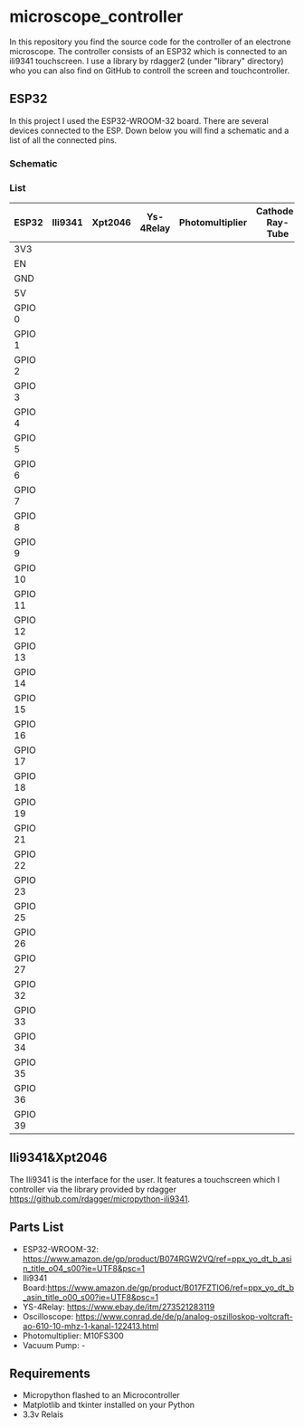 # microscope_controller
In this repository you find the source code for the controller of an electrone microscope. The controller consists of an ESP32 which is connected to an ili9341 touchscreen. I use a library by rdagger2 (under "library" directory) who you can also find on GitHub to controll the screen and touchcontroller.

## ESP32
In this project I used the ESP32-WROOM-32 board. There are several devices connected to the ESP. Down below you will find a schematic and a list of all the connected pins.

### Schematic

### List

ESP32|Ili9341|Xpt2046|Ys-4Relay|Photomultiplier|Cathode-Ray-Tube|5v-PSU
-----|-------|-------|---------|---------------|----------------|------
3V3||||||
EN||||||
GND||||||
5V||||||
GPIO 0||||||
GPIO 1||||||
GPIO 2||||||
GPIO 3||||||
GPIO 4||||||
GPIO 5||||||
GPIO 6||||||
GPIO 7||||||
GPIO 8||||||
GPIO 9||||||
GPIO 10||||||
GPIO 11||||||
GPIO 12||||||
GPIO 13||||||
GPIO 14||||||
GPIO 15||||||
GPIO 16||||||
GPIO 17||||||
GPIO 18||||||
GPIO 19||||||
GPIO 21||||||
GPIO 22||||||
GPIO 23||||||
GPIO 25||||||
GPIO 26||||||
GPIO 27||||||
GPIO 32||||||
GPIO 33||||||
GPIO 34||||||
GPIO 35||||||
GPIO 36||||||
GPIO 39||||||


## Ili9341&Xpt2046
The Ili9341 is the interface for the user. It features a touchscreen which I controller via the library provided by rdagger https://github.com/rdagger/micropython-ili9341.

## Parts List
* ESP32-WROOM-32: https://www.amazon.de/gp/product/B074RGW2VQ/ref=ppx_yo_dt_b_asin_title_o04_s00?ie=UTF8&psc=1
* Ili9341 Board:https://www.amazon.de/gp/product/B017FZTIO6/ref=ppx_yo_dt_b_asin_title_o00_s00?ie=UTF8&psc=1
* YS-4Relay: https://www.ebay.de/itm/273521283119
* Oscilloscope: https://www.conrad.de/de/p/analog-oszilloskop-voltcraft-ao-610-10-mhz-1-kanal-122413.html
* Photomultiplier: M10FS300
* Vacuum Pump: -

## Requirements
* Micropython flashed to an Microcontroller
* Matplotlib and tkinter installed on your Python
* 3.3v Relais
